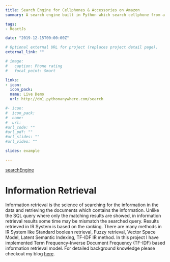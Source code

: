 ```yaml
---
title: Search Engine for Cellphones & Accessories on Amazon
summary: A search engine built in Python which search cellphone from a dataset of 30,000+ items in dataset.

tags:
- ReactJs

date: "2019-12-15T00:00:00Z"

# Optional external URL for project (replaces project detail page).
external_link: ""

# image:
#   caption: Phone rating
#   focal_point: Smart

links:
- icon: 
  icon_pack: 
  name: Live Demo
  url: http://dm1.pythonanywhere.com/search

#- icon: 
#  icon_pack: 
#  name: 
#  url: 
#url_code: ""
#url_pdf: ""
#url_slides: ""
#url_video: ""

slides: example

---
```

[searchEngine](/static/img/searchengines.jpg)
# Information Retrieval
Information retrieval is the science of searching for the information in the data and retrieving the documents which contains the information. Unlike the SQL query where only the matching results are showed, in information retrieval results some time may be mismatch the searched query. Results retrieved in IR System is based on the ranking. There are many methods in IR System like Standard boolean retrieval, Fuzzy retrieval, Vector Space Model, Latent Semantic Indexing, TF-IDF IR method. In this project I have implemented Term Frequency-Inverse Document Frequency (TF-IDF) based information retrieval model.
For detailed background knowledge please checkout my blog [here](https://ankitrathore11.wordpress.com/search-engine/).

